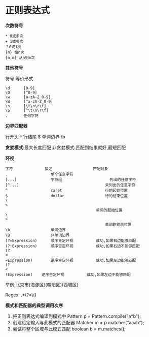 # **正则表达式**

**次数符号**

```
* 0或多次
+ 1或多次
？0或1次
{n} 恰n次
{n,m} 从n到m次

```

**其他符号**

符号 等价形式

```
\d		[0-9]
\D      [^0-9]  
\w 		[a-zA-Z_0-9]
\W 		[^a-zA-Z_0-9]
\s 		[\t\n\r\f]
\S 		[^\t\n\r\f]
. 		任何字符

```

**边界匹配器**

行开头 ^ 行结尾 $ 单词边界 \b

**贪婪模式**:最大长度匹配 非贪婪模式:匹配到结果就好,最短匹配

**环视**

```
字符 				描述 					匹配对象
.					单个任意字符			
[...] 				字符组 					列出的任意字符
[^...] 										未列出的任意字符
^ 					caret 					行的起始位置
$     				dollar 					行的结束位置
\
<
   										单词的起始位置
\
>
 											单词的结束位置
\b   				单词边界
\B 					非单词边界
(?=Expression)		顺序肯定环视			成功,如果右边能够匹配
(?!Expression)		顺序否定环视			成功,如果右边不能够匹配
(?
<
=Expression)		逆序肯定环视			成功,如果左边能够匹配
(?
<
!Expression) 	逆序否定环视			成功,如果左边不能够匹配

```

举例:北京市\(海淀区\)\(朝阳区\)\(西城区\)

Regex: .\*\(?=\\(\)

**模式和匹配器的典型调用次序**

1. 把正则表达式编译到模式中 Pattern p = Pattern.compile\("a\*b"\);
2. 创建给定输入与此模式的匹配器 Matcher m = p.matcher\("aaab"\);
3. 尝试将整个区域与此模式匹配 boolean b = m.matches\(\);



